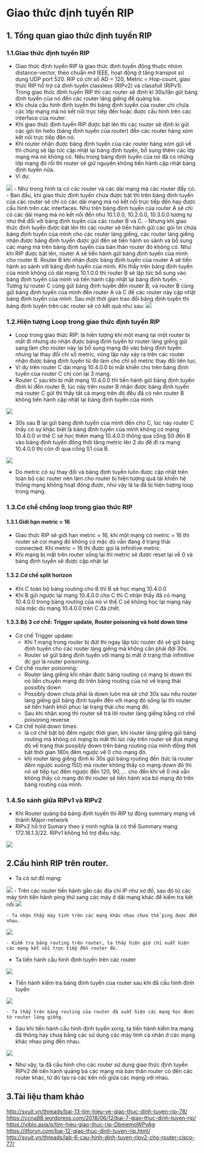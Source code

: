# Giao thức định tuyến RIP
## 1. Tổng quan giao thức định tuyến RIP
### 1.1.Giao thức định tuyến RIP
- Giao thức định tuyến RIP là giao thức định tuyến động thuộc nhóm distance-vector, theo chuẩn mở IEEE, hoạt động ở tầng transpot sử dụng UDP port 520. RIP có chỉ số AD = 120, Metric = Hop-count, giao thức RIP hỗ trợ cả định tuyến classless (RIPv2) và classfull (RIPv1). Trong giao thức định tuyến RIP thì các router sẽ định kì 30s/lần gửi bảng định tuyến của nó đến các router láng giềng để quảng bá.
- Khi chưa cấu hình định tuyến thì bảng định tuyến của router chỉ chứa các lớp mạng mà nó kết nối trực tiếp đến hoặc được cấu hình trên các interface của router.
- Khi giao thức định tuyến RIP được bật lên thì các router sẽ định kì gửi các gói tin hello (bảng định tuyến của router) đến các router hàng xóm kết nối trực tiếp đến nó.
- Khi router nhận được bảng định tuyến của các router hàng xóm gửi về thì chúng sẽ lập tức cập nhật lại bảng định tuyến, bổ sung thêm các lớp mạng mà nó không có. Nếu trong bảng định tuyến của nó đã có những lớp mạng đó rồi thì router sẽ giữ nguyên không tiến hành cập nhật bảng định tuyến nữa.
- Ví dụ:
<img src='https://i.imgur.com/dRjwvQJ.jpg'>
	- Như trong hình ta có các router và các dải mạng mà các router đấy có.
	- Ban đầu, khi giao thức định tuyến chưa được bật thì trên bảng định tuyến của các router sẽ chỉ có các dải mạng mà nó kết nối trực tiếp đến hay được cấu hình trên các interfaces. Như trên bảng định tuyến của router A sẽ chỉ có các dải mạng mà nó kết nối đến như 10.1.0.0, 10.2.0.0, 10.3.0.0 tương tự như thế đối với bảng định tuyến của các router B và C.
	- Nhưng khi giao thức định tuyến được bật lên thì các router sẽ tiến hành gửi các gói tin chứa bảng định tuyến của mình cho các router láng giềng, các router láng giềng nhận được bảng định tuyến được gửi đến sẽ tiến hành so sánh và bổ sung các mạng mà trên bảng định tuyến của bản thân router đó không có. Như khi RIP được bật lên, router A sẽ tiến hành gửi bảng định tuyến của mình cho router B. Router B khi nhận được bảng định tuyến của router A sẽ tiến hành so sánh với bảng định tuyển của mình. Khi thấy trên bảng định tuyến của mình không có dải mạng 10.1.0.0 thì router B sẽ lập tức bổ sung vào bảng định tuyến của mình và tiến hành cập nhật lại bảng định tuyến.
	- Tương tự router C cũng gửi bảng định tuyến đến router B, và router B cũng gửi bảng định tuyến của mình đến router A và C để các router này cập nhật bảng định tuyến của mình. Sau một thời gian trao đổi bảng định tuyến thì bảng định tuyến trên các router sẽ có kết quả như sau:
	<img src='https://i.imgur.com/eQkStwy.jpg'>

### 1.2.Hiện tượng Loop trong giao thức định tuyến RIP
- Loop trong giao thức RIP: là hiện tượng khi một mạng tại một router bị mất đi nhưng do nhận được bảng định tuyến từ router láng giềng gửi sang làm cho router này lại bổ sung mạng đó vào bảng định tuyến nhưng lại thay đổi chỉ số metric, vòng lặp này xảy ra trên các router nhận được bảng định tuyến từ đó làm cho chỉ số metric thay đổi liên tục.
- Ví dụ trên router C dải mạng 10.4.0.0 bị mất khiến cho trên bảng định tuyến của router C chỉ còn lại 3 mạng.
- Router C sau khi bị mất mạng 10.4.0.0 thì tiến hành gửi bảng định tuyến định kì đến router B, lúc này trên router B nhận được bảng định tuyến mà router C gửi thì thấy tất cả mạng trên đó đều đã có nên router B không tiến hành cập nhật lại bảng định tuyến của mình.

<img src='https://i.imgur.com/vtER300.jpg'>

- 30s sau B lại gửi bảng định tuyến của mình đến cho C, lúc này router C thấy có sự khác biệt là bảng định tuyến của mình không có mạng 10.4.0.0 vì thế C sẽ học thêm mạng 10.4.0.0 thông qua cổng S0 đến B vào bảng định tuyến đồng thời tăng metric lên 2 do để đi ra mạng 10.4.0.0 thì còn đi qua cổng S1 của B.

<img src='https://i.imgur.com/TrclUqm.jpg'>

- Do metric có sự thay đổi và bảng định tuyến luôn được cập nhật trên toàn bộ các router nên làm cho router bị hiện tượng quá tải khiến hệ thống mạng không hoạt động được, như vậy là ta đã bị hiện tượng loop trong mạng.

### 1.3.Cơ chế chống loop trong giao thức RIP
#### 1.3.1.Giới hạn metric = 16
- Giao thức RIP sẽ giới hạn metric = 16, khi một mạng có metric = 16 thì router sẽ coi mạng đó không có mặc dù vẫn đang ở trạng thái connected. Khi metric = 16 thì được gọi là infinitive metric.
- Khi mạng bị mất trên router sống lại thì metric sẽ được reset lại về 0 và bảng định tuyến sẽ được cập nhật lại
#### 1.3.2.Cơ chế split horizon
- Khi C toàn bộ bảng routing cho B thì B sẽ học mạng 10.4.0.0
- Khi B gửi ngược lại mạng 10.4.0.0 cho C thì C nhận thấy đã có mạng 10.4.0.0 trong bảng routing của nó vì thế C sẽ không học lại mạng này nữa mặc dù mạng 10.4.0.0 trên C đã chết.
#### 1.3.3.Bộ 3 cơ chế: Trigger update, Router poisoning và hold down time
- Cơ chế Trigger update:
	- Khi 1 mạng trong router bị đứt thì ngay lập tức router đó sẽ gửi bảng định tuyến cho các router láng giềng mà không cần phải đợi 30s.
	- Router sẽ gửi bảng định tuyến với mạng bị mất ở trạng thái infinitive đc gọi là router poisoning.
- Cơ chế router poisoning:
	- Router láng giềng khi nhận được bảng routing có mạng bị down thì nó liền chuyển mạng đó trên bảng routing của nó về trạng thái possibly down
	- Possibly down chưa phải là down luôn mà sẽ chờ 30s sau nếu router láng giềng gửi bảng định tuyến đến với mạng đó sống lại thì router sẽ tiến hành khôi phục lại trạng thái cho mạng đó.
	- Sau khi nhận xong thì router sẽ trả lời router láng giếng bằng cơ chế poisoning reverse
- Cơ chế hold down times:
	- là cơ chế bật bộ đếm ngược thời gian, khi router láng giềng gửi bảng routing mà không có mạng bị mất thì lúc này trên router sẽ đưa mạng đó về trạng thái possibly down trên bảng routing của mình đồng thời bật thời gian 180s đếm ngược về 0 cho mạng đó.
	- khi router láng giềng định kì 30s gửi bảng routing đến (tức là router đếm ngược xuống 150) mà router không thấy có mạng down đó thì nó sẽ tiếp tục đếm ngược đến 120, 90, ... cho đến khi về 0 mà vẫn không thấy có mạng đó thì router sẽ tiến hành xóa bỏ mạng đó trên bảng routing của mình.

### 1.4.So sánh giữa RIPv1 và RIPv2
- Khi Router quảng bá bảng định tuyến thì RIP tự động summary mạng về thành Major-network
- RIPv2 hỗ trợ Sumary theo ý mình nghĩa là có thể Summary mạng 172.16.1.3/22. RIPv1 không hỗ trợ điều này.
<img src='https://i.imgur.com/FPIJTrU.jpg'>


## 2.Cấu hình RIP trên router.
- Ta có sơ đồ mạng:
<img src ='https://i.imgur.com/NAYwzzT.png'>
- Trên các router tiến hành gắn các địa chỉ IP như sơ đồ, sau đó từ các máy tính tiến hành ping thử sang các máy ở dải mạng khác để kiểm tra kết nối
<img src='https://i.imgur.com/5il05In.png'>

	- Ta nhận thấy máy tính trên các mạng khác nhau chưa thể ping được đến nhau.
<img src='https://i.imgur.com/IDD4j6I.png'>

	- Kiểm tra bảng routing trên router, ta thấy hiện giờ chỉ xuất hiện các mạng kết nối trực tiếp đến router đó.
	
- Ta tiến hành cấu hình định tuyến trên các router
<img src='https://i.imgur.com/OE5QKGw.png'>

- Tiến hành kiểm tra bảng định tuyến của router sau khi đã cấu hình định tuyến
<img src='https://i.imgur.com/6a48U39.png'>

	- Ta thấy trên bảng routing của router đã xuất hiện các mạng học được từ router láng giềng.
- Sau khi tiến hành cấu hình định tuyến xong, ta tiến hành kiểm tra mạng đã thông hay chưa bằng các sử dụng các máy tính cá nhân ở các mạng khác nhau ping đến nhau.
<img src='https://i.imgur.com/n7pjIbf.png'>

- Như vậy, ta đã cấu hình cho các router sử dụng giao thức định tuyến RIPv2 để tiến hành quảng bá các mạng mà bản thân router có đến các router khác, từ đó tạo ra các kến nối giữa các mạng với nhau.
## 3.Tài liệu tham khảo
http://svuit.vn/threads/bai-13-tim-hieu-ve-giao-thuc-dinh-tuyen-rip-78/
https://ccna88.wordpress.com/2018/06/12/bai-7-giao-thuc-dinh-tuyen-rip/
https://viblo.asia/p/tim-hieu-giao-thuc-rip-DbmemoWPvAg
https://itforvn.com/bai-12-giao-thuc-dinh-tuyen-rip.html/
http://svuit.vn/threads/lab-6-cau-hinh-dinh-tuyen-ripv2-cho-router-cisco-77/

